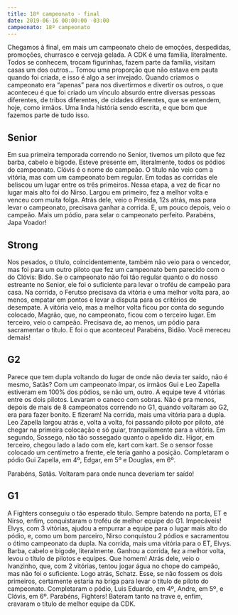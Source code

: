 ```yaml
---
title: 18º campeonato - final
date: 2019-06-16 00:00:00 -03:00
campeonato: 18º campeonato
---
```


Chegamos à final, em mais um campeonato cheio de emoções, despedidas, promoções, churrasco e cerveja gelada. A CDK é uma família, literalmente. Todos se conhecem, trocam figurinhas, fazem parte da família, visitam casas um dos outros… Tomou uma proporção que não estava em pauta quando foi criada, e isso é algo a ser invejado. Quando criamos o campeonato era “apenas” para nos divertirmos e divertir os outros, o que aconteceu é que foi criado um vínculo absurdo entre diversas pessoas diferentes, de tribos diferentes, de cidades diferentes, que se entendem, hoje, como irmãos. Uma linda história sendo escrita, e que bom que fazemos parte de tudo isso.

## Senior

Em sua primeira temporada correndo no Senior, tivemos um piloto que fez barba, cabelo e bigode. Esteve presente em, literalmente, todos os pódios do campeonato. Clóvis é o nome do campeão. O título não veio com a vitória, mas com um campeonato bem regular. Em todas as corridas ele beliscou um lugar entre os três primeiros. Nessa etapa, a vez de ficar no lugar mais alto foi do Nirso. Largou em primeiro, fez a melhor volta e venceu com muita folga. Atrás dele, veio o Presida, 12s atrás, mas para levar o campeonato, precisava ganhar a corrida. E, um pouco depois, veio o campeão. Mais um pódio, para selar o campeonato perfeito. Parabéns, Japa Voador!

## Strong

Nos pesados, o título, coincidentemente, também não veio para o vencedor, mas foi para um outro piloto que fez um campeonato bem parecido com o do Clóvis: Bido. Se o campeonato não foi tão regular quanto o do nosso estreante no Senior, ele foi o suficiente para levar o troféu de campeão para casa. Na corrida, o Ferutso precisava da vitória e uma melhor volta para, ao menos, empatar em pontos e levar a disputa para os critérios de desempate. A vitória veio, mas a melhor volta ficou por conta do segundo colocado, Magrão, que, no campeonato, ficou com o terceiro lugar. Em terceiro, veio o campeão. Precisava de, ao menos, um pódio para sacramentar o título. E foi o que aconteceu! Parabéns, Bidão. Você mereceu demais!

## G2

Parece que tem dupla voltando do lugar de onde não devia ter saído, não é mesmo, Satãs? Com um campeonato ímpar, os irmãos Gui e Leo Zapella estiveram em 100% dos pódios, se não um, outro. A equipe teve 4 vitórias entre os dois pilotos. Levaram o caneco com sobras. Não é pra menos, depois de mais de 8 campeonatos correndo no G1, quando voltaram ao G2, era para fazer bonito. E fizeram! Na corrida, mais uma vitória para a dupla. Leo Zapella largou atrás e, volta a volta, foi passando piloto por piloto, até chegar na primeira colocação e só guiar, tranquilamente para a vitória. Em segundo, Sossego, não tão sossegado quanto o apelido diz. Higor, em terceiro, chegou lado a lado com ele, kart com kart. Se o sensor fosse colocado um centímetro a frente, ele teria ganho a posição. Completaram o pódio Gui Zapella, em 4º, Edgar, em 5º e Douglas, em 6º.

Parabéns, Satãs. Voltaram para onde nunca deveriam ter saído!

## G1

A Fighters conseguiu o tão esperado título. Sempre batendo na porta, ET e Nirso, enfim, conquistaram o troféu de melhor equipe do G1. Impecáveis! Elvys, com 3 vitórias, ajudou a empurrar a equipe para o lugar mais alto do pódio, e, como um bom parceiro, Nirso conquistou 2 pódios e sacramentou o ótimo campeonato da dupla. Na corrida, mais uma vitória para o ET, Elvys. Barba, cabelo e bigode, literalmente. Ganhou a corrida, fez a melhor volta, levou o título de pilotos e equipes. Que homem! Atrás dele, veio o Ivanzinho, que, com 2 vitórias, tentou jogar água no chope do campeão, mas não foi o suficiente. Logo atrás, Schatz. Esse, se não fossem os dois primeiros, certamente estaria na briga para levar o título de piloto do campeonato. Completaram o pódio, Luis Eduardo, em 4º, Andre, em 5º, e Clóvis, em 6º. Parabéns, Fighters! Bateram tanto na trave e, enfim, cravaram o título de melhor equipe da CDK.